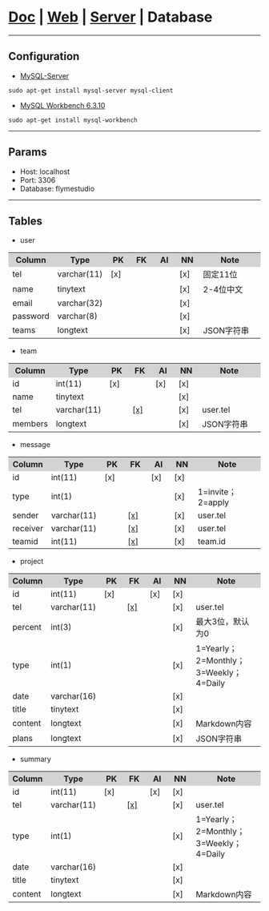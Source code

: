 # [Doc](https://github.com/FlymeStudio/FlymeStudio-Doc/blob/master/README.md) | [Web](https://github.com/FlymeStudio/FlymeStudio-Web/blob/master/README.md) | [Server](https://github.com/FlymeStudio/FlymeStudio-Server/blob/master/README.md) | Database

---
## Configuration

- [MySQL-Server](https://dev.mysql.com/downloads/mysql/)
```
sudo apt-get install mysql-server mysql-client
```

- [MySQL Workbench 6.3.10](https://dev.mysql.com/downloads/workbench/)
```
sudo apt-get install mysql-workbench
```

---
## Params

- Host: localhost
- Port: 3306
- Database: flymestudio

---
## Tables

- user

<table>
  <tr>
    <th width=15%, bgcolor=lightgrey>Column</th>
    <th width=15%, bgcolor=lightgrey>Type</th>
    <th width="10%", bgcolor=lightgrey>PK</th>
    <th width="10%", bgcolor=lightgrey>FK</th>
    <th width="10%", bgcolor=lightgrey>AI</th>
    <th width="10%", bgcolor=lightgrey>NN</th>
    <th width="30%", bgcolor=lightgrey>Note</th>
  </tr>
  <tr>
    <td id="user_tel">tel</td>
    <td>varchar(11)</td>
    <td>[x]</td>
    <td></td>
    <td></td>
    <td>[x]</td>
    <td>固定11位</td>
  </tr>
  <tr>
    <td>name</td>
    <td>tinytext</td>
    <td></td>
    <td></td>
    <td></td>
    <td>[x]</td>
    <td>2-4位中文</td>
  </tr>
  <tr>
    <td>email</td>
    <td>varchar(32)</td>
    <td></td>
    <td></td>
    <td></td>
    <td>[x]</td>
    <td></td>
  </tr>
  <tr>
    <td>password</td>
    <td>varchar(8)</td>
    <td></td>
    <td></td>
    <td></td>
    <td>[x]</td>
    <td></td>
  </tr>
  <tr>
    <td>teams</td>
    <td>longtext</td>
    <td></td>
    <td></td>
    <td></td>
    <td>[x]</td>
    <td>JSON字符串</td>
  </tr>
</table>

- team

<table>
  <tr>
    <th width=15%, bgcolor=lightgrey>Column</th>
    <th width=15%, bgcolor=lightgrey>Type</th>
    <th width="10%", bgcolor=lightgrey>PK</th>
    <th width="10%", bgcolor=lightgrey>FK</th>
    <th width="10%", bgcolor=lightgrey>AI</th>
    <th width="10%", bgcolor=lightgrey>NN</th>
    <th width="30%", bgcolor=lightgrey>Note</th>
  </tr>
  <tr>
    <td>id</td>
    <td>int(11)</td>
    <td>[x]</td>
    <td></td>
    <td>[x]</td>
    <td>[x]</td>
    <td></td>
  </tr>
  <tr>
    <td>name</td>
    <td>tinytext</td>
    <td></td>
    <td></td>
    <td></td>
    <td>[x]</td>
    <td></td>
  </tr>
  <tr>
    <td>tel</td>
    <td>varchar(11)</td>
    <td></td>
    <td><a href="#user_tel">[x]</a></td>
    <td></td>
    <td>[x]</td>
    <td>user.tel</td>
  </tr>
  <tr>
    <td>members</td>
    <td>longtext</td>
    <td></td>
    <td></td>
    <td></td>
    <td>[x]</td>
    <td>JSON字符串</td>
  </tr>
</table>

- message

<table>
  <tr>
    <th width=15%, bgcolor=lightgrey>Column</th>
    <th width=15%, bgcolor=lightgrey>Type</th>
    <th width="10%", bgcolor=lightgrey>PK</th>
    <th width="10%", bgcolor=lightgrey>FK</th>
    <th width="10%", bgcolor=lightgrey>AI</th>
    <th width="10%", bgcolor=lightgrey>NN</th>
    <th width="30%", bgcolor=lightgrey>Note</th>
  </tr>
  <tr>
    <td>id</td>
    <td>int(11)</td>
    <td>[x]</td>
    <td></td>
    <td>[x]</td>
    <td>[x]</td>
    <td></td>
  </tr>
  <tr>
    <td>type</td>
    <td>int(1)</td>
    <td></td>
    <td></td>
    <td></td>
    <td>[x]</td>
    <td>1=invite；2=apply</td>
  </tr>
  <tr>
    <td>sender</td>
    <td>varchar(11)</td>
    <td></td>
    <td><a href="#user_tel">[x]</a></td>
    <td></td>
    <td>[x]</td>
    <td>user.tel</td>
  </tr>
  <tr>
    <td>receiver</td>
    <td>varchar(11)</td>
    <td></td>
    <td><a href="#user_tel">[x]</a></td>
    <td></td>
    <td>[x]</td>
    <td>user.tel</td>
  </tr>
  <tr>
    <td>teamid</td>
    <td>int(11)</td>
    <td></td>
    <td><a href="#team_id">[x]</a></td>
    <td></td>
    <td>[x]</td>
    <td>team.id</td>
  </tr>
</table>

- project

<table>
  <tr>
    <th width=15%, bgcolor=lightgrey>Column</th>
    <th width=15%, bgcolor=lightgrey>Type</th>
    <th width="10%", bgcolor=lightgrey>PK</th>
    <th width="10%", bgcolor=lightgrey>FK</th>
    <th width="10%", bgcolor=lightgrey>AI</th>
    <th width="10%", bgcolor=lightgrey>NN</th>
    <th width="30%", bgcolor=lightgrey>Note</th>
  </tr>
  <tr>
    <td>id</td>
    <td>int(11)</td>
    <td>[x]</td>
    <td></td>
    <td>[x]</td>
    <td>[x]</td>
    <td></td>
  </tr>
  <tr>
    <td>tel</td>
    <td>varchar(11)</td>
    <td></td>
    <td><a href="#user_tel">[x]</a></td>
    <td></td>
    <td>[x]</td>
    <td>user.tel</td>
  </tr>
  <tr>
    <td>percent</td>
    <td>int(3)</td>
    <td></td>
    <td></a></td>
    <td></td>
    <td>[x]</td>
    <td>最大3位，默认为0</td>
  </tr>
  <tr>
    <td>type</td>
    <td>int(1)</td>
    <td></td>
    <td></td>
    <td></td>
    <td>[x]</td>
    <td>1=Yearly；2=Monthly；3=Weekly；4=Daily</td>
  </tr>
  <tr>
    <td>date</td>
    <td>varchar(16)</td>
    <td></td>
    <td></td>
    <td></td>
    <td>[x]</td>
    <td></td>
  </tr>
  <tr>
    <td>title</td>
    <td>tinytext</td>
    <td></td>
    <td></td>
    <td></td>
    <td>[x]</td>
    <td></td>
  </tr>
  <tr>
    <td>content</td>
    <td>longtext</td>
    <td></td>
    <td></td>
    <td></td>
    <td>[x]</td>
    <td>Markdown内容</td>
  </tr>
  <tr>
    <td>plans</td>
    <td>longtext</td>
    <td></td>
    <td></td>
    <td></td>
    <td>[x]</td>
    <td>JSON字符串</td>
  </tr>
</table>

- summary

<table>
  <tr>
    <th width=15%, bgcolor=lightgrey>Column</th>
    <th width=15%, bgcolor=lightgrey>Type</th>
    <th width="10%", bgcolor=lightgrey>PK</th>
    <th width="10%", bgcolor=lightgrey>FK</th>
    <th width="10%", bgcolor=lightgrey>AI</th>
    <th width="10%", bgcolor=lightgrey>NN</th>
    <th width="30%", bgcolor=lightgrey>Note</th>
  </tr>
  <tr>
    <td>id</td>
    <td>int(11)</td>
    <td>[x]</td>
    <td></td>
    <td>[x]</td>
    <td>[x]</td>
    <td></td>
  </tr>
  <tr>
    <td>tel</td>
    <td>varchar(11)</td>
    <td></td>
    <td><a href="#user_tel">[x]</a></td>
    <td></td>
    <td>[x]</td>
    <td>user.tel</td>
  </tr>
  <tr>
    <td>type</td>
    <td>int(1)</td>
    <td></td>
    <td></td>
    <td></td>
    <td>[x]</td>
    <td>1=Yearly；2=Monthly；3=Weekly；4=Daily</td>
  </tr>
  <tr>
    <td>date</td>
    <td>varchar(16)</td>
    <td></td>
    <td></td>
    <td></td>
    <td>[x]</td>
    <td></td>
  </tr>
  <tr>
    <td>title</td>
    <td>tinytext</td>
    <td></td>
    <td></td>
    <td></td>
    <td>[x]</td>
    <td></td>
  </tr>
  <tr>
    <td>content</td>
    <td>longtext</td>
    <td></td>
    <td></td>
    <td></td>
    <td>[x]</td>
    <td>Markdown内容</td>
  </tr>
</table>
